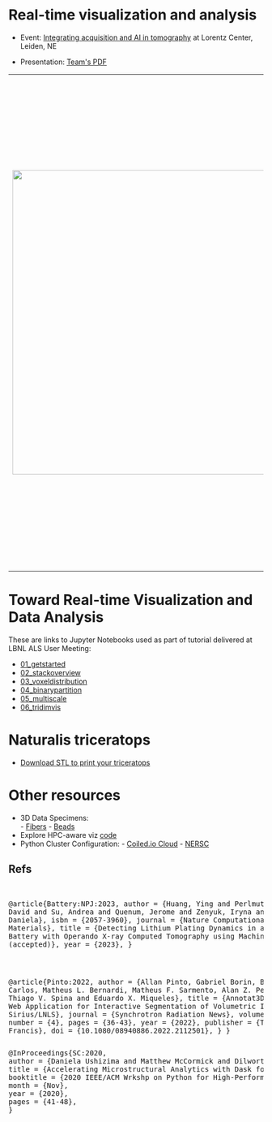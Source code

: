 Real-time visualization and analysis
====================================
- Event: [Integrating acquisition and AI in tomography](https://www.lorentzcenter.nl/integrating-acquisition-and-ai-in-tomography.html) at Lorentz Center, Leiden, NE

-	Presentation: [Team's PDF](https://github.com/dani-lbnl/aitomo/blob/main/LorentzPresentation2023.pdf)


<table border="0">
 <tr>
    <td><img src="https://github.com/dani-lbnl/aitomo/assets/8379306/dfc20ca2-623c-4945-b622-c80d3103b354" width="600">
    </td>
    <td>
     <p>
    Aim: Enabling using deep learning at facilities to produce real-time visualization and analysis during experiments
Potential outcomes:
A document describing current and future strategies for realizing implementations of real-time visualization and analysis, including tools for annotation which are fundamental for enabling deep learning as even unsupervised methods require annotation to provide evidences that they are optimized to the purpose they are designed for. The expectaction is that these plans will facilitate future collaborations and could lead to several novel methods and scientific publications.     
      </td>
 </tr>
</table>



# Toward Real-time Visualization and Data Analysis
These are links to Jupyter Notebooks used as part of tutorial delivered at LBNL ALS User Meeting:
- [01_getstarted](https://github.com/dani-lbnl/2022_als_user_meeting/blob/main/notebooks_colab/01_getstarted.ipynb)
- [02_stackoverview](https://github.com/dani-lbnl/2022_als_user_meeting/blob/main/notebooks_colab/02_stackoverview.ipynb)
- [03_voxeldistribution](https://github.com/dani-lbnl/2022_als_user_meeting/blob/main/notebooks_colab/03_voxeldistribution.ipynb)
- [04_binarypartition](https://github.com/dani-lbnl/2022_als_user_meeting/blob/main/notebooks_colab/04_binarypartition.ipynb)
- [05_multiscale](https://github.com/dani-lbnl/2022_als_user_meeting/blob/main/notebooks_colab/05_multiscale.ipynb)
- [06_tridimvis](https://github.com/dani-lbnl/2022_als_user_meeting/blob/main/notebooks_colab/06_tridimvis.ipynb)
 
# Naturalis triceratops
- [Download STL to print your triceratops](https://www.naturalis.nl/uploads/manual/Printbestanden_en_Cura-profiel.zip)

# Other resources
- 3D Data Specimens:  
        - [Fibers](https://drive.google.com/drive/folders/1OdE9ybilhz3Yt57hjE1fGO8CvruNd4Z3)
        - [Beads](https://github.com/dani-lbnl/SC20_pyHPC/tree/master/data)
- Explore HPC-aware viz [code](https://github.com/dani-lbnl/SC20_pyHPC/tree/master/code)
- Python Cluster Configuration: 
        - [Coiled.io Cloud](https://github.com/dani-lbnl/SC20_pyHPC/tree/master/coiled)
        - [NERSC](https://github.com/dani-lbnl/SC20_pyHPC/tree/master/nersc)
## Refs
<div class="row">
      <pre class="col-md-offset-2 col-md-8">

@article{Battery:NPJ:2023,
	author = {Huang, Ying and Perlmutter, David and Su, Andrea and Quenum, Jerome and Zenyuk, Iryna and Ushizima, Daniela},
	isbn = {2057-3960},
	journal = {Nature Computational Materials},
	title = {Detecting Lithium Plating Dynamics in a Solid-State Battery with Operando X-ray Computed Tomography using Machine Learning (accepted)},
	year = {2023},
 }      </pre>
    </div>

<div class="row">
      <pre class="col-md-offset-2 col-md-8">

@article{Pinto:2022,
author = {Allan Pinto, Gabriel Borin, Bruno Carlos, Matheus L. Bernardi, Matheus F. Sarmento, Alan Z. Peixinho, Thiago V. Spina and Eduardo X. Miqueles},
title = {Annotat3D: A Modern Web Application for Interactive Segmentation of Volumetric Images at Sirius/LNLS},
journal = {Synchrotron Radiation News},
volume = {35},
number = {4},
pages = {36-43},
year = {2022},
publisher = {Taylor & Francis},
doi = {10.1080/08940886.2022.2112501},
}
 }      </pre>
    </div>
 
<div class="row">
      <pre class="col-md-offset-2 col-md-8">
@InProceedings{SC:2020,
author = {Daniela Ushizima and Matthew McCormick and Dilworth Parkinson},
title = {Accelerating Microstructural Analytics with Dask for Volumetric X-ray Images},
booktitle = {2020 IEEE/ACM Wrkshp on Python for High-Performance and Scientific Computing (PyHPC) at Super Computing},
month = {Nov},
year = {2020},
pages = {41-48},
}      </pre>
    </div>
